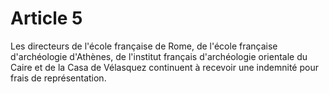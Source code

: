 # Article 5

Les directeurs de l'école française de Rome, de l'école française d'archéologie d'Athènes, de l'institut français d'archéologie orientale du Caire et de la Casa de Vélasquez continuent à recevoir une indemnité pour frais de représentation.
